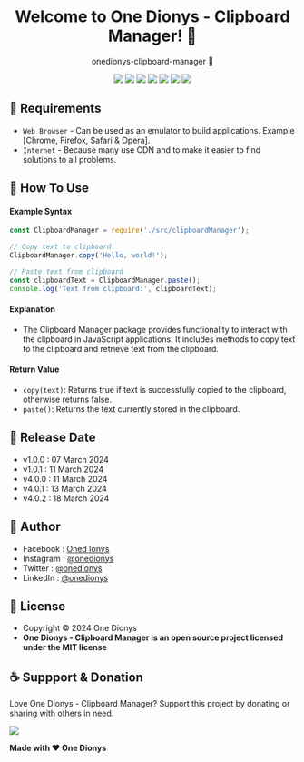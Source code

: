 <h1 align="center">Welcome to One Dionys - Clipboard Manager! 👋 </h1>

<p align="center">onedionys-clipboard-manager 💖 </p>

<p align="center">
<img src="https://img.shields.io/github/contributors/onedionys/onedionys-clipboard-manager?style=flat-square">
<img src="https://img.shields.io/github/issues/onedionys/onedionys-clipboard-manager?style=flat-square">
<img src="https://img.shields.io/github/stars/onedionys/onedionys-clipboard-manager?style=flat-square"> 
<img src="https://img.shields.io/github/forks/onedionys/onedionys-clipboard-manager?style=flat-square">
<img src="https://img.shields.io/github/last-commit/onedionys/onedionys-clipboard-manager.svg?style=flat-square">
<img src="https://img.shields.io/github/languages/code-size/onedionys/onedionys-clipboard-manager?style=flat-square">
<img src="https://img.shields.io/github/license/onedionys/onedionys-clipboard-manager?style=flat-square">
</p>

## 💾 Requirements

* `Web Browser` - Can be used as an emulator to build applications. Example [Chrome, Firefox, Safari & Opera].
* `Internet` - Because many use CDN and to make it easier to find solutions to all problems.

## 🎯 How To Use

#### Example Syntax

```javascript
const ClipboardManager = require('./src/clipboardManager');

// Copy text to clipboard
ClipboardManager.copy('Hello, world!');

// Paste text from clipboard
const clipboardText = ClipboardManager.paste();
console.log('Text from clipboard:', clipboardText);
```

#### Explanation

* The Clipboard Manager package provides functionality to interact with the clipboard in JavaScript applications. It includes methods to copy text to the clipboard and retrieve text from the clipboard.

#### Return Value

* `copy(text)`: Returns true if text is successfully copied to the clipboard, otherwise returns false.
* `paste()`: Returns the text currently stored in the clipboard.

## 📆 Release Date

* v1.0.0 : 07 March 2024
* v1.0.1 : 11 March 2024
* v4.0.0 : 11 March 2024
* v4.0.1 : 13 March 2024
* v4.0.2 : 18 March 2024

## 🧑 Author

* Facebook : <a href="https://www.facebook.com/theonedionys"> Oned Ionys</a>
* Instagram : <a href="https://www.instagram.com/onedionys/"> @onedionys</a>
* Twitter : <a href="https://twitter.com/onedionys"> @onedionys</a>
* LinkedIn :  <a href="https://www.linkedin.com/in/onedionys/"> @onedionys</a>

## 📝 License

* Copyright © 2024 One Dionys
* **One Dionys - Clipboard Manager is an open source project licensed under the MIT license**

## ☕️ Suppport & Donation

Love One Dionys - Clipboard Manager? Support this project by donating or sharing with others in need.

<a href="https://www.buymeacoffee.com/onedionys"><img src="https://img.shields.io/badge/Buy_Me_A_Coffee-FFDD00?style=for-the-badge&logo=buy-me-a-coffee&logoColor=black"/> </a>

**Made with ❤️ One Dionys**
